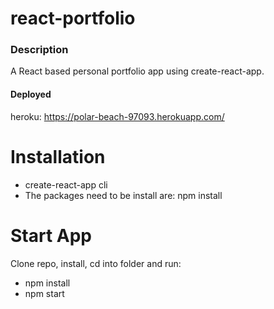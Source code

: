 # react-portfolio

### Description
A React based personal portfolio app using create-react-app.
#### Deployed
heroku: https://polar-beach-97093.herokuapp.com/

# Installation
* create-react-app cli
* The packages need to be install are: npm install 

# Start App
Clone repo, install, cd into folder and run:

* npm install
* npm start

